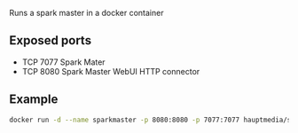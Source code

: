 Runs a spark master in a docker container

## Exposed ports

* TCP   7077    Spark Mater
* TCP   8080	Spark Master WebUI HTTP connector

## Example

```bash
docker run -d --name sparkmaster -p 8080:8080 -p 7077:7077 hauptmedia/spark-master
```

